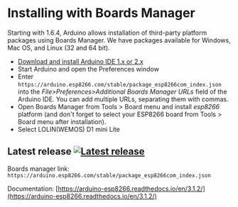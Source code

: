 # Installing with Boards Manager

Starting with 1.6.4, Arduino allows installation of third-party platform packages using Boards Manager. We have packages available for Windows, Mac OS, and Linux (32 and 64 bit).

- [Download and install Arduino IDE 1.x or 2.x](https://www.arduino.cc/en/software)
- Start Arduino and open the Preferences window
- Enter `https://arduino.esp8266.com/stable/package_esp8266com_index.json` into the *File>Preferences>Additional Boards Manager URLs* field of the Arduino IDE. You can add multiple URLs, separating them with commas.
- Open Boards Manager from Tools > Board menu and install *esp8266* platform (and don't forget to select your ESP8266 board from Tools > Board menu after installation).
- Select LOLIN(WEMOS) D1 mini Lite

## Latest release [![Latest release](https://img.shields.io/github/release/esp8266/Arduino.svg)](https://github.com/esp8266/Arduino/releases/latest/)

Boards manager link: `https://arduino.esp8266.com/stable/package_esp8266com_index.json`

Documentation: [https://arduino-esp8266.readthedocs.io/en/3.1.2/](https://arduino-esp8266.readthedocs.io/en/3.1.2/)
